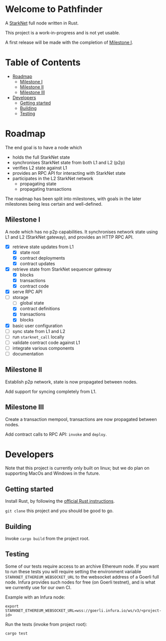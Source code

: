 # Welcome to Pathfinder

A [StarkNet](https://starkware.co/starknet/) full node written in Rust.

This project is a work-in-progress and is not yet usable.

A first release will be made with the completion of [Milestone I](#milestone-i).

# Table of Contents
- [Roadmap](#roadmap)
  - [Milestone I](#milestone-i)
  - [Milestone II](#milestone-ii)
  - [Milestone III](#milestone-iii)
- [Developers](#developers)
  - [Getting started](#getting-started)
  - [Building](#building)
  - [Testing](#testing)

# Roadmap

The end goal is to have a node which

- holds the full StarkNet state
- synchronises StarkNet state from both L1 and L2 (p2p)
- verifies L2 state against L1
- provides an RPC API for interacting with StarkNet state
- participates in the L2 StarkNet network
  - propagating state
  - propagating transactions

The roadmap has been split into milestones, with goals in the later milestones being less certain and well-defined.

## Milestone I

A node which has no p2p capabilities. It synchronises network state using L1 and L2 (StarkNet gateway), and provides an HTTP RPC API.

- [x] retrieve state updates from L1
  - [x] state root
  - [x] contract deployments
  - [x] contract updates
- [x] retrieve state from StarkNet sequencer gateway
  - [x] blocks
  - [x] transactions
  - [x] contract code
- [x] serve RPC API
- [ ] storage
  - [ ] global state
  - [x] contract definitions
  - [x] transactions
  - [x] blocks
- [x] basic user configuration
- [ ] sync state from L1 and L2
- [ ] run `starknet_call` locally
- [ ] validate contract code against L1
- [ ] integrate various components
- [ ] documentation

## Milestone II

Establish p2p network, state is now propagated between nodes.

Add support for syncing completely from L1.

## Milestone III

Create a transaction mempool, transactions are now propagated between nodes.

Add contract calls to RPC API: `invoke` and `deploy`.

# Developers

Note that this project is currently only built on linux; but we do plan on supporting MacOs and Windows in the future.

## Getting started

Install Rust, by following the [official Rust instructions](https://www.rust-lang.org/tools/install).

`git clone` this project and you should be good to go.

## Building

Invoke `cargo build` from the project root.

## Testing

Some of our tests require access to an archive Ethereum node. If you want to run these tests you will require setting the environment variable `STARKNET_ETHEREUM_WEBSOCKET_URL` to the websocket address of a Goerli full node. Infura provides such nodes for free (on Goerli testnet), and is what we currently use for our own CI.

Example with an Infura node:
```
export STARKNET_ETHEREUM_WEBSOCKET_URL=wss://goerli.infura.io/ws/v3/<project-id>
```

Run the tests (invoke from project root):
```
cargo test
```